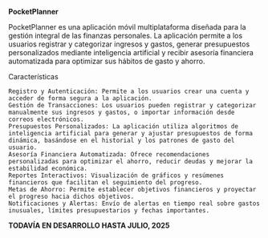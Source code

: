**PocketPlanner**

PocketPlanner es una aplicación móvil multiplataforma diseñada para la gestión integral de las finanzas personales. La aplicación permite a los usuarios registrar y categorizar ingresos y gastos, generar presupuestos personalizados mediante inteligencia artificial y recibir asesoría financiera automatizada para optimizar sus hábitos de gasto y ahorro.

Características

    Registro y Autenticación: Permite a los usuarios crear una cuenta y acceder de forma segura a la aplicación.
    Gestión de Transacciones: Los usuarios pueden registrar y categorizar manualmente sus ingresos y gastos, o importar información desde correos electrónicos.
    Presupuestos Personalizados: La aplicación utiliza algoritmos de inteligencia artificial para generar y ajustar presupuestos de forma dinámica, basándose en el historial y los patrones de gasto del usuario.
    Asesoría Financiera Automatizada: Ofrece recomendaciones personalizadas para optimizar el ahorro, reducir deudas y mejorar la estabilidad económica.
    Reportes Interactivos: Visualización de gráficos y resúmenes financieros que facilitan el seguimiento del progreso.
    Metas de Ahorro: Permite establecer objetivos financieros y proyectar el progreso hacia dichos objetivos.
    Notificaciones y Alertas: Envío de alertas en tiempo real sobre gastos inusuales, límites presupuestarios y fechas importantes.

    
******TODAVÍA EN DESARROLLO HASTA JULIO, 2025******
